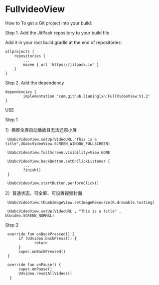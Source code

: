 # FullvideoView
How to
To get a Git project into your build:

Step 1. Add the JitPack repository to your build file

Add it in your root build.gradle at the end of repositories:

	allprojects {
		repositories {
			...
			maven { url 'https://jitpack.io' }
		}
	}
Step 2. Add the dependency

	dependencies {
	        implementation 'com.github.liuninglxn:FullVideoView:V1.2'
	}


USE

Step 1

1）横屏全屏自动播放且无法还原小屏

     UUabcVideoView.setUp(VideoURL,"This is a title",UUabcVideoView.SCREEN_WINDOW_FULLSCREEN)

     UUabcVideoView.fullScreen.visibility=View.GONE

     UUabcVideoView.backButton.setOnClickListener {
            ...
            finish()
     }

     UUabcVideoView.startButton.performClick()

2）普通状态，可全屏、可设置视频封面

     UUabcVideoView.thumbImageView.setImageResource(R.drawable.testimg)

     UUabcVideoView.setUp(VideoURL , "This is a title" , UUvideo.SCREEN_NORMAL)

Step 2

     override fun onBackPressed() {
          if (UUvideo.backPress()) {
                 return
          }
          super.onBackPressed()
     }

     override fun onPause() {
          super.onPause()
          UUvideo.resetAllVideos()
      }
